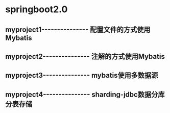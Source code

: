 # springboot2.0
## myproject1--------------- 配置文件的方式使用Mybatis
## myproject2--------------- 注解的方式使用Mybatis
## myproject3--------------- mybatis使用多数据源
## myproject4--------------- sharding-jdbc数据分库分表存储
